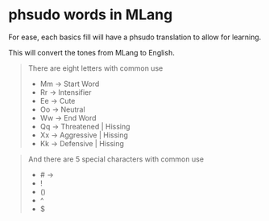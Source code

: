 # phsudo words in MLang

For ease, each basics fill will have a phsudo translation to allow for learning. 

This will convert the tones from MLang to English. 

> There are eight letters with common use
>  * Mm -> Start Word
>  * Rr -> Intensifier
>  * Ee -> Cute
>  * Oo -> Neutral
>  * Ww -> End Word
>  * Qq -> Threatened | Hissing 
>  * Xx -> Aggressive | Hissing
>  * Kk -> Defensive | Hissing

> And there are 5 special characters with common use
>  * \# -> 
>  * !
>  * ()
>  * ^
>  * $